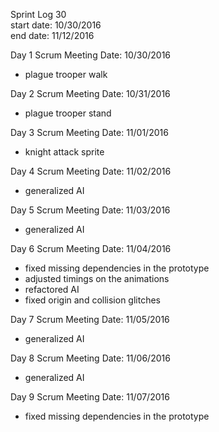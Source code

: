 Sprint Log 30 <br>
start date: 10/30/2016 <br>
end date: 11/12/2016 <br>

Day 1 Scrum Meeting
Date: 10/30/2016
 - plague trooper walk

Day 2 Scrum Meeting
Date: 10/31/2016
 - plague trooper stand

Day 3 Scrum Meeting
Date: 11/01/2016
 - knight attack sprite
 
Day 4 Scrum Meeting
Date: 11/02/2016
 - generalized AI
 
Day 5 Scrum Meeting
Date: 11/03/2016
 - generalized AI
 
Day 6 Scrum Meeting
Date: 11/04/2016
 - fixed missing dependencies in the prototype
 - adjusted timings on the animations
 - refactored AI
 - fixed origin and collision glitches

Day 7 Scrum Meeting
Date: 11/05/2016
 - generalized AI
 
Day 8 Scrum Meeting
Date: 11/06/2016
 - generalized AI
 
Day 9 Scrum Meeting
Date: 11/07/2016
 - fixed missing dependencies in the prototype